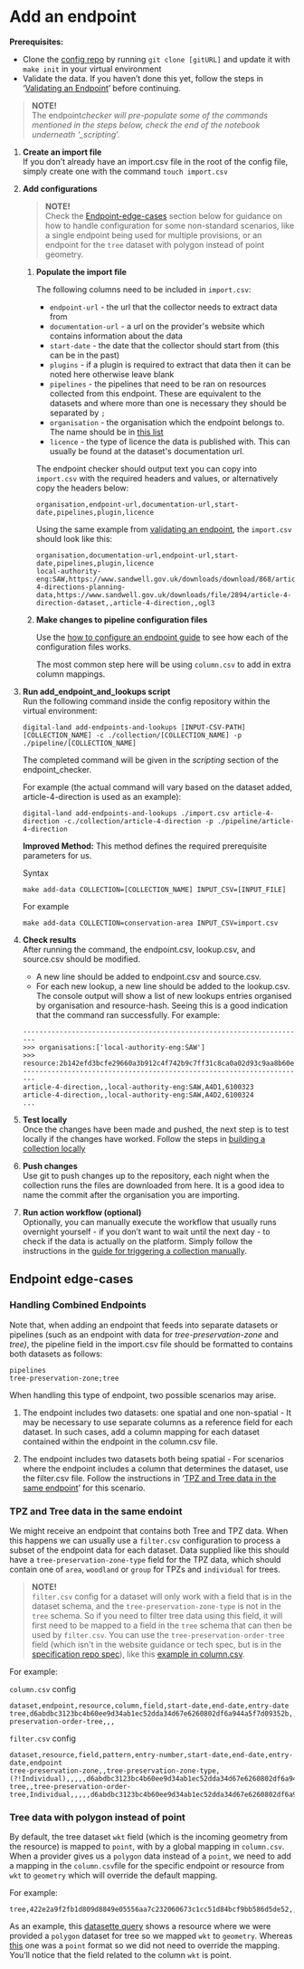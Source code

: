 # Add an endpoint

**Prerequisites:**

- Clone the [config repo](https://github.com/digital-land/config) by running `git clone [gitURL]` and update it with `make init` in your virtual environment
- Validate the data. If you haven’t done this yet, follow the steps in ‘[Validating an Endpoint](../../Validating/Validate-an-endpoint)’ before continuing.

> **NOTE!**  
> The endpoint*checker will pre-populate some of the commands mentioned in the steps below, check the end of the notebook underneath ‘\_scripting*’.

1. **Create an import file**  
   If you don’t already have an import.csv file in the root of the config file, simply create one with the command `touch import.csv`

1. **Add configurations**

   > **NOTE!**  
   > Check the [Endpoint-edge-cases](https://digital-land.github.io/technical-documentation/data-operations-manual/How-To-Guides/Adding/Add-an-endpoint/#endpoint-edge-cases) section below for guidance on how to handle configuration for some non-standard scenarios, like a single endpoint being used for multiple provisions, or an endpoint for the `tree` dataset with polygon instead of point geometry.

   1. **Populate the import file**

      The following columns need to be included in `import.csv`:

      - `endpoint-url` - the url that the collector needs to extract data from
      - `documentation-url` - a url on the provider's website which contains information about the data
      - `start-date` - the date that the collector should start from (this can be in the past)
      - `plugins` - if a plugin is required to extract that data then it can be noted here otherwise leave blank
      - `pipelines` - the pipelines that need to be ran on resources collected from this endpoint. These are equivalent to the datasets and where more than one is necessary they should be separated by `;`
      - `organisation` - the organisation which the endpoint belongs to. The name should be in [this list](https://datasette.planning.data.gov.uk/digital-land/organisation)
      - `licence` - the type of licence the data is published with. This can usually be found at the dataset's documentation url.

      The endpoint checker should output text you can copy into `import.csv` with the required headers and values, or alternatively copy the headers below:

      ```
      organisation,endpoint-url,documentation-url,start-date,pipelines,plugin,licence
      ```

      Using the same example from [validating an endpoint](../../Validating//Validate-an-endpoint), the `import.csv` should look like this:

      ```
      organisation,documentation-url,endpoint-url,start-date,pipelines,plugin,licence
      local-authority-eng:SAW,https://www.sandwell.gov.uk/downloads/download/868/article-4-directions-planning-data,https://www.sandwell.gov.uk/downloads/file/2894/article-4-direction-dataset,,article-4-direction,,ogl3
      ```

   1. **Make changes to pipeline configuration files**

      Use the [how to configure an endpoint guide](../Configure-an-endpoint) to see how each of the configuration files works.

      The most common step here will be using `column.csv` to add in extra column mappings.

1. **Run add_endpoint_and_lookups script**  
   Run the following command inside the config repository within the virtual environment:

   ```
   digital-land add-endpoints-and-lookups [INPUT-CSV-PATH] [COLLECTION_NAME] -c ./collection/[COLLECTION_NAME] -p ./pipeline/[COLLECTION_NAME]
   ```

   The completed command will be given in the _scripting_ section of the endpoint_checker.

   For example (the actual command will vary based on the dataset added, article-4-direction is used as an example):

   ```
   digital-land add-endpoints-and-lookups ./import.csv article-4-direction -c./collection/article-4-direction -p ./pipeline/article-4-direction

   ```

   **Improved Method:**
   This method defines the required prerequisite parameters for us.

   Syntax

   ```
   make add-data COLLECTION=[COLLECTION_NAME] INPUT_CSV=[INPUT_FILE]
   ```

   For example

   ```
   make add-data COLLECTION=conservation-area INPUT_CSV=import.csv
   ```

1. **Check results**  
   After running the command, the endpoint.csv, lookup.csv, and source.csv should be modified.

   - A new line should be added to endpoint.csv and source.csv.
   - For each new lookup, a new line should be added to the lookup.csv.  
     The console output will show a list of new lookups entries organised by organisation and resource-hash. Seeing this is a good indication that the command ran successfully.
     For example:

   ```
   ----------------------------------------------------------------------
   >>> organisations:['local-authority-eng:SAW']
   >>> resource:2b142efd3bcfe29660a3b912c4f742b9c7ff31c8ca0a02d93c9aa8b60e8e2469
   ----------------------------------------------------------------------
   article-4-direction,,local-authority-eng:SAW,A4D1,6100323
   article-4-direction,,local-authority-eng:SAW,A4D2,6100324
   ...
   ```

1. **Test locally**  
   Once the changes have been made and pushed, the next step is to test locally if the changes have worked. Follow the steps in [building a collection locally](/data-operations-manual/How-To-Guides/Testing/Building-a-collection-locally)

1. **Push changes**  
   Use git to push changes up to the repository, each night when the collection runs the files are downloaded from here. It is a good idea to name the commit after the organisation you are importing.

1. **Run action workflow (optional)**  
   Optionally, you can manually execute the workflow that usually runs overnight yourself - if you don’t want to wait until the next day - to check if the data is actually on the platform. Simply follow the instructions in the [guide for triggering a collection manually](/data-operations-manual/How-To-Guides/Maintaining/Trigger-collection-manually).

## Endpoint edge-cases

### Handling Combined Endpoints

Note that, when adding an endpoint that feeds into separate datasets or pipelines (such as an endpoint with data for _tree-preservation-zone_ and _tree)_, the pipeline field in the import.csv file should be formatted to contains both datasets as follows:

```
pipelines
tree-preservation-zone;tree
```

When handling this type of endpoint, two possible scenarios may arise.

1. The endpoint includes two datasets: one spatial and one non-spatial \- It may be necessary to use separate columns as a reference field for each dataset. In such cases, add a column mapping for each dataset contained within the endpoint in the column.csv file.

2. The endpoint includes two datasets both being spatial \- For scenarios where the endpoint includes a column that determines the dataset, use the filter.csv file. Follow the instructions in ‘[TPZ and Tree data in the same endpoint](#tpz-and-tree-data-in-same-endpoint)’ for this scenario.

### TPZ and Tree data in the same endoint

We might receive an endpoint that contains both Tree and TPZ data. When this happens we can usually use a `filter.csv` configuration to process a subset of the endpoint data for each dataset. Data supplied like this should have a `tree-preservation-zone-type` field for the TPZ data, which should contain one of `area`, `woodland` or `group` for TPZs and `individual` for trees.

> **NOTE!**  
> `filter.csv` config for a dataset will only work with a field that is in the dataset schema, and the `tree-preservation-zone-type` is not in the `tree` schema. So if you need to filter tree data using this field, it will first need to be mapped to a field in the `tree` schema that can then be used by `filter.csv`. You can use the `tree-preservation-order-tree` field (which isn't in the website guidance or tech spec, but is in the [specification repo spec](https://github.com/digital-land/specification/blob/main/content/dataset/tree.md)), like this [example in column.csv](https://github.com/digital-land/config/blob/main/pipeline/tree-preservation-order/column.csv#L201).

For example:

`column.csv` config

```
dataset,endpoint,resource,column,field,start-date,end-date,entry-date
tree,d6abdbc3123bc4b60ee9d34ab1ec52dda34d67e6260802df6a944a5f7d09352b,,tree_preservation_zone_type,tree-preservation-order-tree,,,
```

`filter.csv` config

```
dataset,resource,field,pattern,entry-number,start-date,end-date,entry-date,endpoint
tree-preservation-zone,,tree-preservation-zone-type,(?!Individual),,,,,d6abdbc3123bc4b60ee9d34ab1ec52dda34d67e6260802df6a944a5f7d09352b
tree,,tree-preservation-order-tree,Individual,,,,,d6abdbc3123bc4b60ee9d34ab1ec52dda34d67e6260802df6a944a5f7d09352b
```

### Tree data with polygon instead of point

By default, the tree dataset `wkt` field (which is the incoming geometry from the resource) is mapped to `point`, with by a global mapping in `column.csv`. When a provider gives us a `polygon` data instead of a `point`, we need to add a mapping in the `column.csv`file for the specific endpoint or resource from `wkt` to `geometry` which will override the default mapping.

For example:

```
tree,422e2a9f2fb1d809d8849e05556aa7c232060673c1cc51d84bcf9bb586d5de52,,WKT,geometry,,,
```

As an example, this [datasette query](https://datasette.planning.data.gov.uk/digital-land/column_field?_sort=rowid&resource__exact=0889c8a96914abc22521f738a6cbad7b104ccff6256118a0a39bf94912cb38d4) shows a resource where we were provided a `polygon` dataset for tree so we mapped `wkt` to `geometry`.
Whereas [this](https://datasette.planning.data.gov.uk/digital-land/column_field?resource=05182443ad8ea72ec17fd2f46dd6e19126e86ddbc2d5f386bb2dab8b5f922d49) one was a `point` format so we did not need to override the mapping. You’ll notice that the field related to the column `wkt` is point.
